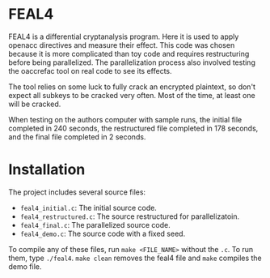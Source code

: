 # FEAL4

FEAL4 is a differential cryptanalysis program. Here it is used to apply
openacc directives and measure their effect. This code was chosen because
it is more complicated than toy code and requires restructuring before
being parallelized. The parallelization process also involved testing the
oaccrefac tool on real code to see its effects.

The tool relies on some luck to fully crack an encrypted plaintext, so don't
expect all subkeys to be cracked very often. Most of the time, at least one
will be cracked.

When testing on the authors computer with sample runs, the initial file completed
in 240 seconds, the restructured file completed in 178 seconds, and the final file
completed in 2 seconds.

# Installation

The project includes several source files:
- `feal4_initial.c`: The initial source code.
- `feal4_restructured.c`: The source restructured for parallelizatoin.
- `feal4_final.c`: The parallelized source code.
- `feal4_demo.c`: The source code with a fixed seed.

To compile any of these files, run `make <FILE_NAME>` without the `.c`.
To run them, type `./feal4`. `make clean` removes the feal4 file and `make`
compiles the demo file.
